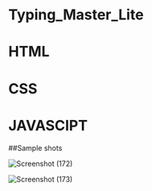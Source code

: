 # Typing_Master_Lite
# HTML 
# CSS 
# JAVASCIPT

##Sample shots

![Screenshot (172)](https://user-images.githubusercontent.com/80634110/147363251-f387c7c5-a261-46fd-9c40-deed311fcf0f.png)


![Screenshot (173)](https://user-images.githubusercontent.com/80634110/147363255-d91f9273-0241-4f99-a2c0-b5db6a4e3f13.png)
